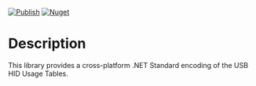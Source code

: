 ﻿[![Publish](https://github.com/DevDecoder/HIDDevices/workflows/Build%20and%20Publish/badge.svg)](https://github.com/DevDecoder/HIDDevices/actions?query=workflow%3A%22Build+and+Publish%22)
[![Nuget](https://img.shields.io/nuget/v/HIDDevices.Usages)](https://www.nuget.org/packages/HIDDevices.Usages/)

# Description

This library provides a cross-platform .NET Standard encoding of the USB HID Usage Tables.